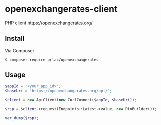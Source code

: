 # openexchangerates-client

PHP client https://openexchangerates.org/

## Install

Via Composer

``` bash
$ composer require orlac/openexchangerates
```

## Usage

```php
$appId = '<your_app_id>';
$baseUri = 'https://openexchangerates.org/api/';

$client = new ApiClient(new CurlConnect($appId, $baseUri));

$rsp = $client->request(Endpoints::Latest->value, new DtoBuilder());

var_dump($rsp);
```
